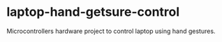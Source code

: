 # laptop-hand-getsure-control
Microcontrollers hardware project to control laptop using hand gestures.
